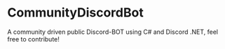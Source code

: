 # CommunityDiscordBot
A community driven public Discord-BOT using C# and Discord .NET, feel free to contribute! 
##
